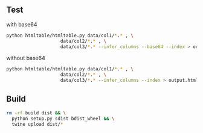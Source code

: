 
## Test

with base64

```sh
python htmltable/htmltable.py data/col1/*.* , \
                    data/col2/*.* , \
                    data/col3/*.* --infer_columns --base64 --index > output.html
```

without base64

```sh
python htmltable/htmltable.py data/col1/*.* , \
                    data/col2/*.* , \
                    data/col3/*.* --infer_columns --index > output.html
```

## Build

```sh
rm -rf build dist && \
  python setup.py sdist bdist_wheel && \
  twine upload dist/*
```

